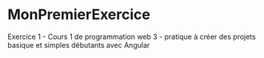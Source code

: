 # MonPremierExercice

Exercice 1 - Cours 1 de programmation web 3 - pratique à créer des projets basique et simples débutants avec Angular